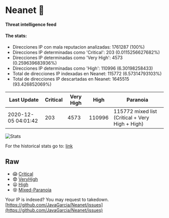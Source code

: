 # Neanet :hocho:
#### Threat intelligence feed
#### The stats:

- Direcciones IP con mala reputacion analizadas: 1761287 (100%)
- Direcciones IP determinadas como 'Critical':  203 (0.0115256627682%)
- Direcciones IP determinadas como 'Very High':  4573 (0.259639683936%)
- Direcciones IP determinadas como 'High':  110996 (6.30198258433)
- Total de direcciones IP indexadas en Neanet:  115772 (6.57314793103%)
- Total de direcciones IP descartadas en Neanet:  1645515 (93.426852069%)

| Last Update | Critical | Very High | High | Paranoia |
| --- | --- | --- | --- | --- |
| 2020-12-05 04:01:42 | 203 | 4573 | 110996 | 115772 mixed list (Critical + Very High + High)|

![Stats](https://docs.google.com/spreadsheets/d/e/2PACX-1vSnaNMIXVabIpDJjufMlzH7poXnshF3mgd8Is1g9ytUEzVsP5my4Trn8f-xkoLLQ38xpL3HtmUexLo6/pubchart?oid=501124687&format=image)

For the historical stats go to: [link](/stats.csv)
## Raw
- :scream: [Critical](https://raw.githubusercontent.com/JavaGarcia/Neanet/master/blacklists/neanet_critical.txt)
- :fearful: [VeryHigh](https://raw.githubusercontent.com/JavaGarcia/Neanet/master/blacklists/neanet_veryHigh.txtt)
- :frowning: [High](https://raw.githubusercontent.com/JavaGarcia/Neanet/master/blacklists/neanet_high.txt)
- :dizzy_face: [Mixed-Paranoia](https://raw.githubusercontent.com/JavaGarcia/Neanet/master/blacklists/neanet_all.txt)


Your IP is indexed? You may request to takedown. [https://github.com/JavaGarcia/Neanet/issues](https://github.com/JavaGarcia/Neanet/issues)




































































































































































































































































































































































































































































































































































































































































































































































































































































































































































































































































































































































































































































































































































































































































































































































































































































































































































































































































































































































































































































































































































































































































































































































































































































































































































































































































